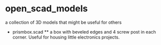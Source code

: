 # open_scad_models
a collection of 3D models that might be useful for others

* prismbox.scad
** a box with beveled edges and 4 screw post in each corner. Useful for housing little electronics projects.


